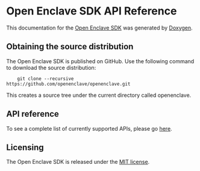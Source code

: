 Open Enclave SDK API Reference
==============================

This documentation for the [Open Enclave SDK](https://github.com/openenclave/openenclave)
was generated by [Doxygen](http://www.doxygen.nl/).

## Obtaining the source distribution

The Open Enclave SDK is published on GitHub. Use the following command to download the source distribution:

        git clone --recursive https://github.com/openenclave/openenclave.git

This creates a source tree under the current directory called openenclave.

## API reference
To see a complete list of currently supported APIs, please go [here](https://openenclave.github.io/openenclave/api/globals.html).


## Licensing

The Open Enclave SDK is released under the [MIT license](https://github.com/openenclave/openenclave/blob/master/LICENSE).
